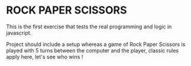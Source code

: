 # ROCK PAPER SCISSORS

This is the first exercise that tests the real programming and logic in javascript.

Project should include a setup whereas a game of Rock Paper Scissors is played with 5 turns between the computer and the player, classic rules apply here, let's see who wins !